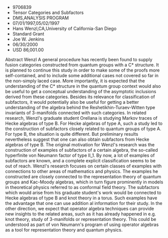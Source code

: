 
* 9706839
* Tensor Categories and Subfactors
* DMS,ANALYSIS PROGRAM
* 07/01/1997,05/02/1997
* Hans Wenzl,CA,University of California-San Diego
* Standard Grant
* Joe W. Jenkins
* 06/30/2000
* USD 86,001.00

Abstract Wenzl A general procedure has recently been found to supply fusion
categories constructed from quantum groups with a C* structure. It is planned to
continue this study in order to make some of the proofs more self-contained, and
to include some additional cases not covered so far in the non-simply laced
case. More importantly, it is expected that the understanding of the C*
structure in the quantum group context would also be useful to get a conceptual
understanding of the asymptotic inclusions derived from these categories.
Besides its relevance for classification of subfactors, it would potentially
also be useful for getting a better understanding of the algebra behind the
Reshetikhin-Turaev-Witten type invariants of 3-manifolds connected with such
categories. In related research, Wenzl's graduate student Orellana is studying
Markov traces of Hecke algebras of type B. For Hecke algebras of type A, such a
study led to the construction of subfactors closely related to quantum groups of
type A. For type B, the situation is quite different. But preliminary results
nevertheless suggest that one can also obtain subfactors from Hecke algebras of
type B. The original motivation for Wenzl's research was the construction of
examples of subfactors of a certain algebra, the so-called hyperfinite von
Neumann factor of type II_1. By now, a lot of examples of subfactors are known,
and a complete explicit classification seems to be out of reach. Wenzl's
research focuses on certain classes of examples with connections to other areas
of mathematics and physics. The examples he constructed are closely connected to
the representation theory of quantum groups and Kac-Moody algebras, which in
turn figure prominently in models in theoretical physics referred to as
conformal field theory. The subfactors which would arise from his graduate
student's work would be connected to Hecke algebras of type B and knot theory in
a torus. Such examples have the advantage that one can use addition al
information for their study. In the other direction, we expect that operator
algebra techniques can provide new insights to the related areas, such as it has
already happened in e.g. knot theory, study of 3-manifolds or representation
theory. This could be understood as part of von Neumann's program of using
operator algebras as a tool for representation theory and quantum physics.
